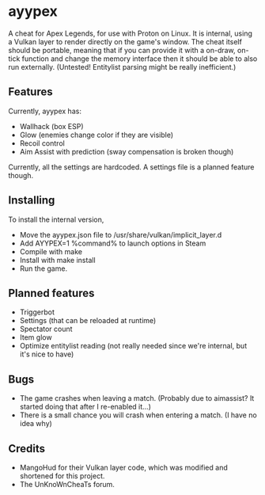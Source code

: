 # ayypex

A cheat for Apex Legends, for use with Proton on Linux.
It is internal, using a Vulkan layer to render directly on the game's window.
The cheat itself should be portable, meaning that if you can provide it with a on-draw, on-tick function and change the memory interface then it should be able to also run externally. (Untested! Entitylist parsing might be really inefficient.)

## Features

Currently, ayypex has:

* Wallhack (box ESP)
* Glow (enemies change color if they are visible)
* Recoil control
* Aim Assist with prediction (sway compensation is broken though)

Currently, all the settings are hardcoded. A settings file is a planned feature though.

## Installing

To install the internal version,

* Move the ayypex.json file to /usr/share/vulkan/implicit_layer.d
* Add AYYPEX=1 %command% to launch options in Steam
* Compile with make
* Install with make install
* Run the game.

## Planned features

* Triggerbot
* Settings (that can be reloaded at runtime)
* Spectator count
* Item glow 
* Optimize entitylist reading (not really needed since we're internal, but it's nice to have)

## Bugs

* The game crashes when leaving a match. (Probably due to aimassist? It started doing that after I re-enabled it...)
* There is a small chance you will crash when entering a match. (I have no idea why)

## Credits

* MangoHud for their Vulkan layer code, which was modified and shortened for this project.
* The UnKnoWnCheaTs forum.
